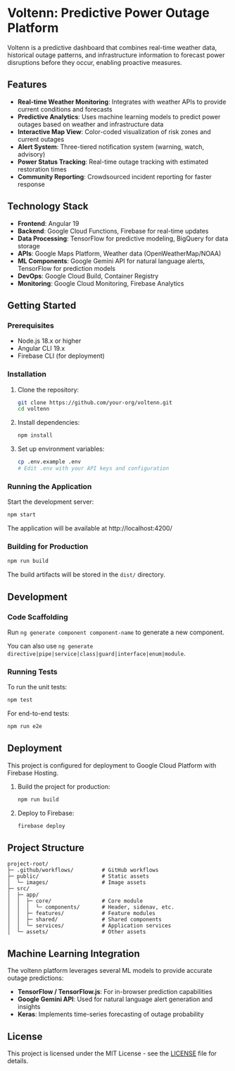 # Voltenn: Predictive Power Outage Platform

Voltenn is a predictive dashboard that combines real-time weather data, historical outage patterns, and infrastructure information to forecast power disruptions before they occur, enabling proactive measures.

## Features

- **Real-time Weather Monitoring**: Integrates with weather APIs to provide current conditions and forecasts
- **Predictive Analytics**: Uses machine learning models to predict power outages based on weather and infrastructure data
- **Interactive Map View**: Color-coded visualization of risk zones and current outages
- **Alert System**: Three-tiered notification system (warning, watch, advisory)
- **Power Status Tracking**: Real-time outage tracking with estimated restoration times
- **Community Reporting**: Crowdsourced incident reporting for faster response

## Technology Stack

- **Frontend**: Angular 19
- **Backend**: Google Cloud Functions, Firebase for real-time updates
- **Data Processing**: TensorFlow for predictive modeling, BigQuery for data storage
- **APIs**: Google Maps Platform, Weather data (OpenWeatherMap/NOAA)
- **ML Components**: Google Gemini API for natural language alerts, TensorFlow for prediction models
- **DevOps**: Google Cloud Build, Container Registry
- **Monitoring**: Google Cloud Monitoring, Firebase Analytics

## Getting Started

### Prerequisites

- Node.js 18.x or higher
- Angular CLI 19.x
- Firebase CLI (for deployment)

### Installation

1. Clone the repository:

   ```bash
   git clone https://github.com/your-org/voltenn.git
   cd voltenn
   ```

2. Install dependencies:

   ```bash
   npm install
   ```

3. Set up environment variables:
   ```bash
   cp .env.example .env
   # Edit .env with your API keys and configuration
   ```

### Running the Application

Start the development server:

```bash
npm start
```

The application will be available at http://localhost:4200/

### Building for Production

```bash
npm run build
```

The build artifacts will be stored in the `dist/` directory.

## Development

### Code Scaffolding

Run `ng generate component component-name` to generate a new component.

You can also use `ng generate directive|pipe|service|class|guard|interface|enum|module`.

### Running Tests

To run the unit tests:

```bash
npm test
```

For end-to-end tests:

```bash
npm run e2e
```

## Deployment

This project is configured for deployment to Google Cloud Platform with Firebase Hosting.

1. Build the project for production:

   ```bash
   npm run build
   ```

2. Deploy to Firebase:
   ```bash
   firebase deploy
   ```

## Project Structure

```
project-root/
├─ .github/workflows/         # GitHub workflows
├─ public/                    # Static assets
│  └─ images/                 # Image assets
├─ src/
│  ├─ app/
│  │  ├─ core/                # Core module
│  │  │  └─ components/       # Header, sidenav, etc.
│  │  ├─ features/            # Feature modules
│  │  ├─ shared/              # Shared components
│  │  └─ services/            # Application services
│  └─ assets/                 # Other assets
```

## Machine Learning Integration

The voltenn platform leverages several ML models to provide accurate outage predictions:

- **TensorFlow / TensorFlow.js**: For in-browser prediction capabilities
- **Google Gemini API**: Used for natural language alert generation and insights
- **Keras**: Implements time-series forecasting of outage probability

## License

This project is licensed under the MIT License - see the [LICENSE](LICENSE) file for details.

